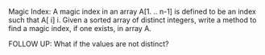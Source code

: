 Magic Index:
 A magic index in an array A[1. .. n-1] is defined to be an index such that A[ i]
i. Given a sorted array of distinct integers, write a method to find a magic index, if one exists, in array A.

FOLLOW UP:
What if the values are not distinct?